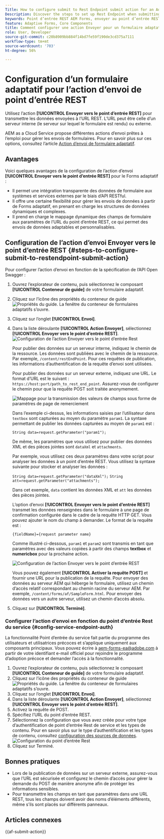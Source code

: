 ```yaml
---
Title: How to configure submit to Rest Endpoint submit action for an Adaptive Form?
Description: Discover the steps to set up Rest Endpoint when submitting an Adaptive Form.
keywords: Point d’entrée REST AEM Forms, envoyer au point d’entrée REST, publier les données dans l’URL REST, configurer l’action de point d’entrée REST
feature: Adaptive Forms, Core Components
title: Comment configurer une action Envoyer pour un formulaire adaptatif ?
role: User, Developer
source-git-commit: c20b8909bb884f14bd7fe59f190de3cd375a7111
workflow-type: tm+mt
source-wordcount: '703'
ht-degree: 56%

---
```


# Configuration d’un formulaire adaptatif pour l’action d’envoi de point d’entrée REST

Utilisez l’action **[!UICONTROL Envoyer vers le point d’entrée REST]** pour transmettre les données envoyées à l’URL REST. L’URL peut être celle d’un serveur interne (le serveur sur lequel le formulaire est rendu) ou externe.

AEM as a Cloud Service propose différentes actions d’envoi prêtes à l’emploi pour gérer les envois de formulaires. Pour en savoir plus sur ces options, consultez l’article [Action d’envoi de formulaire adaptatif](/help/forms/configure-submit-actions-core-components.md).

## Avantages

Voici quelques avantages de la configuration de l’action d’envoi **[!UICONTROL Envoyer vers le point d’entrée REST]** pour le Forms adaptatif :

* Il permet une intégration transparente des données de formulaire aux systèmes et services externes par le biais d’API RESTful.
* Il offre une certaine flexibilité pour gérer les envois de données à partir de Forms adaptatif, en prenant en charge les structures de données dynamiques et complexes.
* Il prend en charge le mappage dynamique des champs de formulaire aux paramètres de l’URL du point d’entrée REST, ce qui permet des envois de données adaptables et personnalisables.


## Configuration de l’action d’envoi Envoyer vers le point d’entrée REST {#steps-to-configure-submit-to-restendpoint-submit-action}

Pour configurer l’action d’envoi en fonction de la spécification de l’API Open Swagger :

1. Ouvrez l’explorateur de contenu, puis sélectionnez le composant **[!UICONTROL Conteneur de guide]** de votre formulaire adaptatif.
1. Cliquez sur l’icône des propriétés du conteneur de guide ![Propriétés du guide](/help/forms/assets/configure-icon.svg). La fenêtre du conteneur de formulaires adaptatifs s’ouvre.
1. Cliquez sur l’onglet **[!UICONTROL Envoi]**.
1. Dans la liste déroulante **[!UICONTROL Action Envoyer]**, sélectionnez **[!UICONTROL Envoyer vers le point d’entrée REST]**.
   ![Configuration de l’action Envoyer vers le point d’entrée Rest](/help/forms/assets/submit-action-restendpoint.png)

   Pour publier des données sur un serveur interne, indiquez le chemin de la ressource. Les données sont publiées avec le chemin de la ressource. Par exemple, `/content/restEndPoint`. Pour ces requêtes de publication, les informations d’authentification de la requête d’envoi sont utilisées.

   Pour publier des données sur un serveur externe, indiquez une URL. Le format d’URL est le suivant : `https://host:port/path_to_rest_end_point`. Assurez-vous de configurer le chemin pour que la requête POST soit traitée anonymement.

   ![Mappage pour la transmission des valeurs de champs sous forme de paramètres de page de remerciement](assets/post-enabled-actionconfig.png)

   Dans l’exemple ci-dessus, les informations saisies par l’utilisateur dans `textbox` sont capturées au moyen du paramètre `param1`. La syntaxe permettant de publier les données capturées au moyen de `param1` est :

   `String data=request.getParameter("param1");`

   De même, les paramètres que vous utilisez pour publier des données XML et des pièces jointes sont `dataXml` et `attachments`.

   Par exemple, vous utilisez ces deux paramètres dans votre script pour analyser les données à un point d’entrée REST. Vous utilisez la syntaxe suivante pour stocker et analyser les données :

   `String data=request.getParameter("dataXml");`
   `String att=request.getParameter("attachments");`

   Dans cet exemple, `data` contient les données XML et `att` les données des pièces jointes.

   L’option d’envoi **[!UICONTROL Envoyer vers le point d’entrée REST]** transmet les données renseignées dans le formulaire à une page de confirmation configurée dans le cadre de la requête HTTP GET. Vous pouvez ajouter le nom du champ à demander. Le format de la requête est :

   `{fieldName}={request parameter name}`

   Comme illustré ci-dessous, `param1` et `param2` sont transmis en tant que paramètres avec des valeurs copiées à partir des champs **textbox** et **numericbox** pour la prochaine action.

   ![Configuration de l’action Envoyer vers le point d’entrée REST](assets/action-config.png)

   Vous pouvez également **[!UICONTROL Activer la requête POST]** et fournir une URL pour la publication de la requête. Pour envoyer des données au serveur AEM qui héberge le formulaire, utilisez un chemin d’accès relatif correspondant au chemin racine du serveur AEM. Par exemple, `/content/forms/af/SampleForm.html`. Pour envoyer des données vers un autre serveur, utilisez un chemin d’accès absolu.

1. Cliquez sur **[!UICONTROL Terminé]**.

### Configurer l’action d’envoi en fonction du point d’entrée Rest du service {#config-service-endpoint-auth}

<span class="preview"> La fonctionnalité Point d’entrée du service fait partie du programme des utilisateurs et utilisatrices précoces et s’applique uniquement aux composants principaux. Vous pouvez écrire à aem-forms-ea@adobe.com à partir de votre identifiant e-mail officiel pour rejoindre le programme d’adoption précoce et demander l’accès à la fonctionnalité. </span>

1. Ouvrez l’explorateur de contenu, puis sélectionnez le composant **[!UICONTROL Conteneur de guide]** de votre formulaire adaptatif.
1. Cliquez sur l’icône des propriétés du conteneur de guide ![Propriétés du guide](/help/forms/assets/configure-icon.svg). La fenêtre du conteneur de formulaires adaptatifs s’ouvre.
1. Cliquez sur l’onglet **[!UICONTROL Envoi]**.
1. Dans la liste déroulante **[!UICONTROL Action Envoyer]**, sélectionnez **[!UICONTROL Envoyer vers le point d’entrée REST]**.
1. Activez la requête de POST.
1. Spécifiez l’URL du point d’entrée REST.
1. Sélectionnez la configuration que vous avez créée pour votre type d’authentification de point d’entrée Rest de service et les types de contenu. Pour en savoir plus sur le type d’authentification et les types de contenu, consultez [configuration des sources de données](/help/forms/configure-data-sources.md#configure-restful-services-using-service-endpoint-configure-restful-services-service-endpoint).
   ![Configuration du point d’entrée Rest](assets/rest-service-endpoint-config.png)
1. Cliquez sur Terminé.

## Bonnes pratiques

* Lors de la publication de données sur un serveur externe, assurez-vous que l’URL est sécurisée et configurez le chemin d’accès pour gérer la demande du POST de manière anonyme afin de protéger les informations sensibles.
* Pour transmettre les champs en tant que paramètres dans une URL REST, tous les champs doivent avoir des noms d’éléments différents, même s’ils sont placés sur différents panneaux.

## Articles connexes

{{af-submit-action}}
